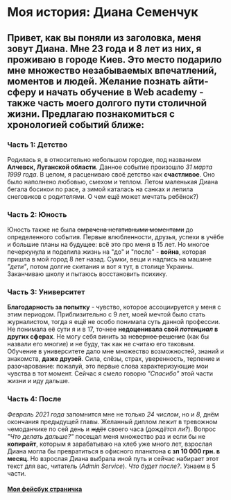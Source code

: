 # Моя история: Диана Семенчук
## Привет, как вы поняли из заголовка, меня зовут Диана. Мне 23 года и 8 лет из них, я проживаю в городе Киев. Это место подарило мне множество незабываемых впечатлений, моментов и людей. Желание познать айти-сферу и начать обучение в Web academy - также часть моего долгого пути столичной жизни. Предлагаю познакомиться с хронологией событий ближе:
### **Часть 1: Детство** 
Родилась я, в относительно небольшом городке, под названием **Алчевск, Луганской области**. Данное событие произошло *31 марта 1999 года*. В целом, я расцениваю своё детство как **счастливое**. Оно было наполнено любовью, смехом и теплом. Летом маленькая Диана бегала босикои по расе, а зимой каталась на санках и лепила снеговиков с родителями. О чем ещё может мечтать ребёнок?)
### **Часть 2: Юность**
Юность также не была ~~омрачена негативными моментами~~ до определенного события. Первые влюбленности, друзья, успехи в учёбе и большие планы на будущее: всё это про меня в 15 лет. Но многое печеркунула и поделила жизнь на "до" и "после" - **война**, которая пришла в мой город 8 лет назад. Сумки, вещи и надпись на машине *"дети"*, потом долгие скитания и вот я тут, в столице Украины. Заканчиваю школу и пытаюсь восстановить психику. 
### **Часть 3: Университет**
**Благодарность за попытку** - чувство, которое ассоциируется у меня с этим периодом. Приблизительно с 9 лет, моей мечтой было стать журналистом, тогда я ещё не особо понимала суть данной профессии. Не понимала её сути я и в 17, точнее **недоценивала свой *потенциал* в других сферах**. Не могу себя винить за ~~неверное решение~~ (как бы назвали его многие) и не буду, так как не считаю его таковым. Обучение в университете дало мне множество возможностей, знаний и знакомств, **даже друзей**. Сила, слёзы, страх, уверенность, терпение и разочарование: пожалуй, это первые слова характеризующие мои чувства в тот момент. Сейчас я смело говорю *"Спасибо"* этой части жизни и иду дальше. 
### **Часть 4: После**
*Февраль 2021 года* запомнится мне не только *24 числом*, но и *8*, днём окончания предыдущей главы. Желанный диплом лежит в тревожном чемоданчике по сей день и ~~ждёт~~ своего часа (*дождётся ли?*). Вопрос *"Что делать дальше?"* посещал меня множество раз и если бы не **копирайт**, которым я зарабатываю на хлеб уже много лет, взрослая Диана могла бы превратиться в офисного планктона **с зп 10 000 грн. в месяц**. Но взрослая Диана выбрала иной путь и сейчас набирает этот текст для вас, читатель (*Admin Service*). *Что будет после?*. Узнаем в 5 части.
#### [Моя фейсбук страничка](https://www.facebook.com/semenchuk.andi)
